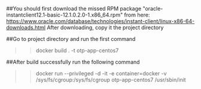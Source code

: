 ##You should first download the missed RPM package "oracle-instantclient12.1-basic-12.1.0.2.0-1.x86_64.rpm" from here:
https://www.oracle.com/database/technologies/instant-client/linux-x86-64-downloads.html
After downloading, copy it the project directory

##Go to project directory and run the first command

>> docker build . -t otp-app-centos7

##After build successfully run the following command

>> docker run --privileged -d -it -e container=docker  -v /sys/fs/cgroup:/sys/fs/cgroup  otp-app-centos7 /usr/sbin/init




